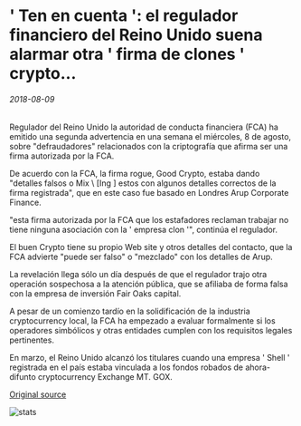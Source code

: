 # ' Ten en cuenta ': el regulador financiero del Reino Unido suena alarmar otra ' firma de clones ' crypto...

###### 2018-08-09

Regulador del Reino Unido la autoridad de conducta financiera (FCA) ha emitido una segunda advertencia en una semana el miércoles, 8 de agosto, sobre "defraudadores" relacionados con la criptografía que afirma ser una firma autorizada por la FCA.

De acuerdo con la FCA, la firma rogue, Good Crypto, estaba dando "detalles falsos o Mix \ [Ing \] estos con algunos detalles correctos de la firma registrada", que en este caso fue basado en Londres Arup Corporate Finance.

"esta firma autorizada por la FCA que los estafadores reclaman trabajar no tiene ninguna asociación con la ' empresa clon '", continúa el regulador.

El buen Crypto tiene su propio Web site y otros detalles del contacto, que la FCA advierte "puede ser falso" o "mezclado" con los detalles de Arup.

La revelación llega sólo un día después de que el regulador trajo otra operación sospechosa a la atención pública, que se afiliaba de forma falsa con la empresa de inversión Fair Oaks capital.

A pesar de un comienzo tardío en la solidificación de la industria cryptocurrency local, la FCA ha empezado a evaluar formalmente si los operadores simbólicos y otras entidades cumplen con los requisitos legales pertinentes.

En marzo, el Reino Unido alcanzó los titulares cuando una empresa ' Shell ' registrada en el país estaba vinculada a los fondos robados de ahora-difunto cryptocurrency Exchange MT. GOX.

[Original source](https://cointelegraph.com/news/be-aware-uk-financial-regulator-sounds-alarm-over-yet-another-crypto-clone-firm)

![stats](https://c.statcounter.com/11760860/0/a89fa40b/1/ "stats")